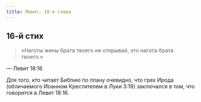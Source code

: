 ```yaml
---
title: Левит, 18-я глава
---
```


## 16-й стих

> «Наготы жены брата твоего не открывай, это нагота брата твоего.»

— Левит 18:16

Для того, кто читает Библию по плану очевидно, что грех Ирода (обличаемого
Иоанном Крестителем в Луки 3:19) заключался в том, что говорится в Левит 18:16.
